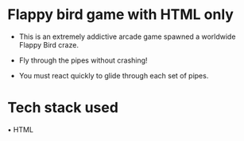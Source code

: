 # Flappy bird game with HTML only

- This is an extremely addictive arcade game spawned a worldwide Flappy Bird craze.

- Fly through the pipes without crashing!

- You must react quickly to glide through each set of pipes. 


# Tech stack used

• HTML


